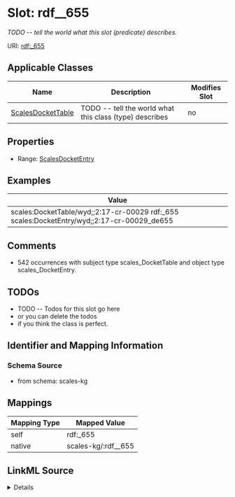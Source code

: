 

# Slot: rdf__655


_TODO -- tell the world what this slot (predicate) describes._





URI: [rdf:_655](http://www.w3.org/1999/02/22-rdf-syntax-ns#_655)



<!-- no inheritance hierarchy -->





## Applicable Classes

| Name | Description | Modifies Slot |
| --- | --- | --- |
| [ScalesDocketTable](../classes/ScalesDocketTable.md) | TODO -- tell the world what this class (type) describes |  no  |







## Properties

* Range: [ScalesDocketEntry](../classes/ScalesDocketEntry.md)






## Examples

| Value |
| --- |
| scales:DocketTable/wyd;;2:17-cr-00029 rdf:_655 scales:DocketEntry/wyd;;2:17-cr-00029_de655 |

## Comments

* 542 occurrences with subject type scales_DocketTable and object type scales_DocketEntry.

## TODOs

* TODO -- Todos for this slot go here
* or you can delete the todos
* if you think the class is perfect.

## Identifier and Mapping Information







### Schema Source


* from schema: scales-kg




## Mappings

| Mapping Type | Mapped Value |
| ---  | ---  |
| self | rdf:_655 |
| native | scales-kg/:rdf__655 |




## LinkML Source

<details>
```yaml
name: rdf__655
description: TODO -- tell the world what this slot (predicate) describes.
todos:
- TODO -- Todos for this slot go here
- or you can delete the todos
- if you think the class is perfect.
comments:
- 542 occurrences with subject type scales_DocketTable and object type scales_DocketEntry.
examples:
- value: scales:DocketTable/wyd;;2:17-cr-00029 rdf:_655 scales:DocketEntry/wyd;;2:17-cr-00029_de655
from_schema: scales-kg
rank: 1000
slot_uri: rdf:_655
alias: rdf__655
domain_of:
- scales_DocketTable
range: scales_DocketEntry

```
</details>